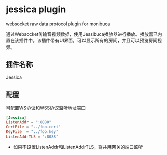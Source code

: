 # jessica plugin
websocket raw data protocol plugin for monibuca

通过Websocket传输音视频数据，使用Jessibuca播放器进行播放。播放器已内置在该插件中。该插件带有UI界面，可以显示所有的房间，并且可以预览房间视频。

## 插件名称

Jessica

## 配置

可配置WS协议和WSS协议监听地址端口

```toml
[Jessica]
ListenAddr = ":8080"
CertFile = "../foo.cert"
KeyFile  = "../foo.key"
ListenAddrTLS = ":8088"
```

- 如果不设置ListenAddr和ListenAddrTLS，将共用网关的端口监听